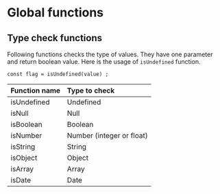 # Global functions

## Type check functions
Following functions checks the type of values.
They have one parameter and return boolean value.
Here is the usage of `isUndefined` function.
````
const flag = isUndefined(value) ;
````
|Function name  |Type to check              |
|:---           |:---                       |
|isUndefined    |Undefined                  |
|isNull         |Null                       |
|isBoolean      |Boolean                    |
|isNumber       |Number (integer or float)  |
|isString       |String                     |
|isObject       |Object                     |
|isArray        |Array                      |
|isDate         |Date                       |
